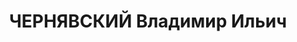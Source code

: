 ---
title: ЧЕРНЯВСКИЙ Владимир Ильич
description: "1893, Одеська обл. м. Одеса, єврей, із робітників, член КП|б|У, малописьменний,\
  \ одружений, одна дитина\n секретар обкому КП|б|У.Канд.в чл.Політбюро ЦК КП|б|У,\
  \ проживав: Вінницька обл. м. Вінниця\n Заарештований 01.09.1937 р.\n Верховним\
  \ судом СРСР 21.12.1937 р. за ст. 54-7, 54-8, 54-11 КК УРСР засуджений до ВМП.\n\
  \ Розстріляний 22.12.1937\n Реабілітований Верховним судом СРСР 10.09.1955"
---